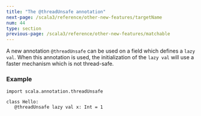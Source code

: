 ```yaml
---
title: "The @threadUnsafe annotation"
next-page: /scala3/reference/other-new-features/targetName
num: 44
type: section
previous-page: /scala3/reference/other-new-features/matchable
---
```


<!-- THIS FILE HAS BEEN GENERATED BY SCALADOC PREPROCESSOR. NOTE THAT ANY CHANGES TO THIS FILE CAN BE OVERRIDEN IN THE FUTURE -->

A new annotation `@threadUnsafe` can be used on a field which defines
a `lazy val`. When this annotation is used, the initialization of the
`lazy val` will use a faster mechanism which is not thread-safe.

### Example

<div class="snippet" ><div class="buttons"></div><pre><code class="language-scala"><span id="0" class="" >import scala.annotation.threadUnsafe
</span><span id="1" class="" >
</span><span id="2" class="" >class Hello:
</span><span id="3" class="" >   @threadUnsafe lazy val x: Int = 1
</span></code></pre></div>

